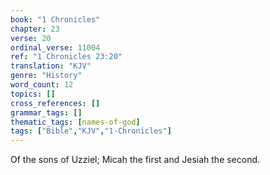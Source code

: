 ```yaml
---
book: "1 Chronicles"
chapter: 23
verse: 20
ordinal_verse: 11004
ref: "1 Chronicles 23:20"
translation: "KJV"
genre: "History"
word_count: 12
topics: []
cross_references: []
grammar_tags: []
thematic_tags: [names-of-god]
tags: ["Bible","KJV","1-Chronicles"]
---
```

Of the sons of Uzziel; Micah the first and Jesiah the second.
